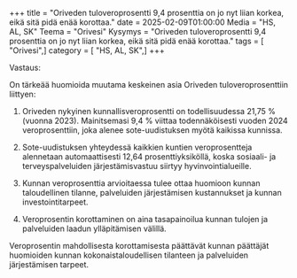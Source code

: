 +++
title = "Oriveden tuloveroprosentti 9,4 prosenttia on jo nyt liian korkea, eikä sitä pidä enää korottaa."
date = 2025-02-09T01:00:00
Media = "HS, AL, SK"
Teema = "Orivesi"
Kysymys = "Oriveden tuloveroprosentti 9,4 prosenttia on jo nyt liian korkea, eikä sitä pidä enää korottaa."
tags = [ "Orivesi",]
category = [ "HS, AL, SK",]
+++

Vastaus:

On tärkeää huomioida muutama keskeinen asia Oriveden tuloveroprosenttiin liittyen:

1. Oriveden nykyinen kunnallisveroprosentti on todellisuudessa 21,75 % (vuonna 2023). Mainitsemasi 9,4 % viittaa todennäköisesti vuoden 2024 veroprosenttiin, joka alenee sote-uudistuksen myötä kaikissa kunnissa.

2. Sote-uudistuksen yhteydessä kaikkien kuntien veroprosentteja alennetaan automaattisesti 12,64 prosenttiyksiköllä, koska sosiaali- ja terveyspalveluiden järjestämisvastuu siirtyy hyvinvointialueille.

3. Kunnan veroprosenttia arvioitaessa tulee ottaa huomioon kunnan taloudellinen tilanne, palveluiden järjestämisen kustannukset ja kunnan investointitarpeet.

4. Veroprosentin korottaminen on aina tasapainoilua kunnan tulojen ja palveluiden laadun ylläpitämisen välillä.

Veroprosentin mahdollisesta korottamisesta päättävät kunnan päättäjät huomioiden kunnan kokonaistaloudellisen tilanteen ja palveluiden järjestämisen tarpeet.